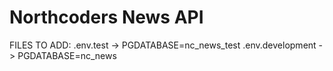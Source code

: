 # Northcoders News API

FILES TO ADD:
.env.test -> PGDATABASE=nc_news_test
.env.development -> PGDATABASE=nc_news